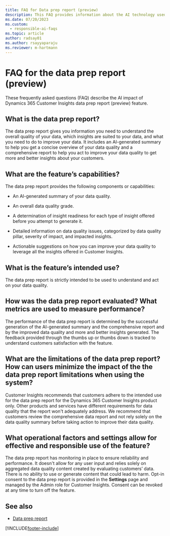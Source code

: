 ```yaml
---
title: FAQ for Data prep report (preview)
description: This FAQ provides information about the AI technology used in Dynamics 365 Customer Insights Data prep report (preview), along with key considerations and details about how AI is used, how it was tested and evaluated, and any specific limitations.
ms.date: 07/20/2023
ms.custom: 
  - responsible-ai-faqs
ms.topic: article
author: radsay01
ms.author: rsayyaparaju
ms.reviewer: m-hartmann
---
```


# FAQ for the data prep report (preview)

These frequently asked questions (FAQ) describe the AI impact of Dynamics 365 Customer Insights data prep report (preview) feature.

## What is the data prep report?

The data prep report gives you information you need to understand the overall quality of your data, which insights are suited to your data, and what you need to do to improve your data. It includes an AI-generated summary to help you get a concise overview of your data quality and a comprehensive report to help you act to improve your data quality to get more and better insights about your customers.

## What are the feature’s capabilities?

The data prep report provides the following components or capabilities:

- An AI-generated summary of your data quality.

- An overall data quality grade.

- A determination of insight readiness for each type of insight offered before you attempt to generate it.

- Detailed information on data quality issues, categorized by data quality pillar, severity of impact, and impacted insights.

- Actionable suggestions on how you can improve your data quality to leverage all the insights  offered in Customer Insights.

## What is the feature’s intended use?

The data prep report is strictly intended to be used to understand and act on your data quality.

## How was the data prep report evaluated? What metrics are used to measure performance?

The performance of the data prep report is determined by the successful generation of the AI-generated summary and the comprehensive report and by the improved data quality and more and better insights generated. The feedback provided through the thumbs up or thumbs down is tracked to understand customers satisfaction with the feature.

## What are the limitations of the data prep report? How can users minimize the impact of the the data prep report limitations when using the system?

Customer Insights recommends that customers adhere to the intended use for the data prep report for the Dynamics 365 Customer Insights product only. Other products and services have different requirements for data quality that the report won't adequately address. We recommend that customers review the comprehensive data report and not rely solely on the data quality summary before taking action to improve their data quality.

## What operational factors and settings allow for effective and responsible use of the feature?

The data prep report has monitoring in place to ensure reliability and performance. It doesn't allow for any user input and relies solely on aggregated data quality content created by evaluating customers’ data. There is no ability to use or generate content that could lead to harm. Opt-in consent to the data prep report is provided in the **Settings** page and managed by the Admin role for Customer Insights. Consent can be revoked at any time to turn off the feature.

## See also

- [Data prep report](data-prep-overview.md)

[!INCLUDE[footer-include](includes/footer-banner.md)]
